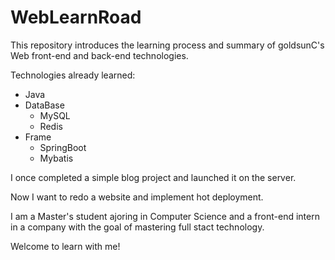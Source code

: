 # WebLearnRoad
This repository introduces the learning process and summary of goldsunC's Web front-end and back-end technologies.

Technologies already learned:
- Java 
- DataBase
  - MySQL
  - Redis
- Frame
  - SpringBoot
  - Mybatis

I once completed a simple blog project and launched it on the server.

Now I want to redo a website and implement hot deployment.

I am a Master's student ajoring in Computer Science and a front-end intern in a company with the goal of mastering full stact technology.

Welcome to learn with me!